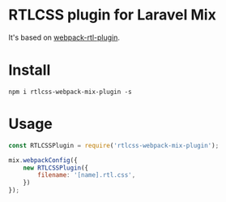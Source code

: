 # RTLCSS plugin for Laravel Mix

It's based on [webpack-rtl-plugin](https://github.com/romainberger/webpack-rtl-plugin).

# Install
```shell script
npm i rtlcss-webpack-mix-plugin -s
```

# Usage

```javascript
const RTLCSSPlugin = require('rtlcss-webpack-mix-plugin');

mix.webpackConfig({
    new RTLCSSPlugin({
        filename: '[name].rtl.css',
    })
});
```
